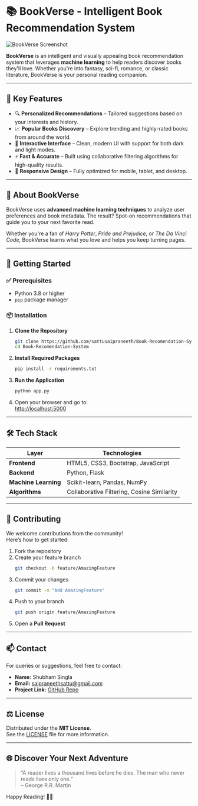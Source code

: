 # 📚 BookVerse - Intelligent Book Recommendation System

![BookVerse Screenshot](Screenshot%202025-08-07%20162438.png)

**BookVerse** is an intelligent and visually appealing book recommendation system that leverages **machine learning** to help readers discover books they'll love. Whether you're into fantasy, sci-fi, romance, or classic literature, BookVerse is your personal reading companion.

---

## 🌟 Key Features

- 🔍 **Personalized Recommendations** – Tailored suggestions based on your interests and history.
- 📈 **Popular Books Discovery** – Explore trending and highly-rated books from around the world.
- 🎨 **Interactive Interface** – Clean, modern UI with support for both dark and light modes.
- ⚡ **Fast & Accurate** – Built using collaborative filtering algorithms for high-quality results.
- 📱 **Responsive Design** – Fully optimized for mobile, tablet, and desktop.

---

## 📖 About BookVerse

BookVerse uses **advanced machine learning techniques** to analyze user preferences and book metadata. The result? Spot-on recommendations that guide you to your next favorite read.

Whether you're a fan of *Harry Potter*, *Pride and Prejudice*, or *The Da Vinci Code*, BookVerse learns what you love and helps you keep turning pages.

---

## 🚀 Getting Started

### ✅ Prerequisites

- Python 3.8 or higher
- `pip` package manager

### 📦 Installation

1. **Clone the Repository**
   ```bash
   git clone https://github.com/sattusaipraneeth/Book-Recomendation-System.git
   cd Book-Recomendation-System
   ```

2. **Install Required Packages**
   ```bash
   pip install -r requirements.txt
   ```

3. **Run the Application**
   ```bash
   python app.py
   ```

4. Open your browser and go to:  
   [http://localhost:5000](http://localhost:5000)

---

## 🛠️ Tech Stack

| Layer       | Technologies                                      |
|-------------|---------------------------------------------------|
| **Frontend** | HTML5, CSS3, Bootstrap, JavaScript                |
| **Backend**  | Python, Flask                                     |
| **Machine Learning** | Scikit-learn, Pandas, NumPy                   |
| **Algorithms** | Collaborative Filtering, Cosine Similarity         |

---

## 🤝 Contributing

We welcome contributions from the community!  
Here’s how to get started:

1. Fork the repository  
2. Create your feature branch  
   ```bash
   git checkout -b feature/AmazingFeature
   ```
3. Commit your changes  
   ```bash
   git commit -m "Add AmazingFeature"
   ```
4. Push to your branch  
   ```bash
   git push origin feature/AmazingFeature
   ```
5. Open a **Pull Request**

---

## 📫 Contact

For queries or suggestions, feel free to contact:

- **Name:** Shubham Singla  
- **Email:** [saipraneethsattu@gmail.com](mailto:saipraneethsattu@gmail.com)  
- **Project Link:** [GitHub Repo](https://github.com/sattusaipraneeth/Book-Recomendation-System)

---

## ⚖️ License

Distributed under the **MIT License**.  
See the [LICENSE](LICENSE) file for more information.

---

## 🌐 Discover Your Next Adventure

> “A reader lives a thousand lives before he dies. The man who never reads lives only one.”  
> – George R.R. Martin

Happy Reading! 📖✨